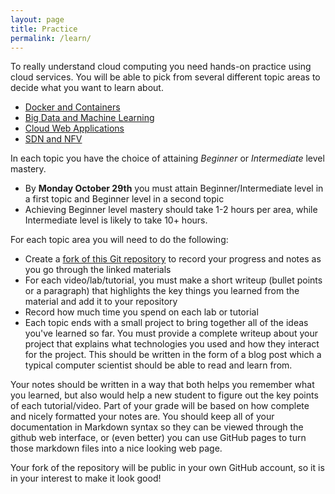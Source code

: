 ```yaml
---
layout: page
title: Practice
permalink: /learn/
---
```


To really understand cloud computing you need hands-on practice using cloud services. You will be able to pick from several different topic areas to decide what you want to learn about.

  - [Docker and Containers](/learn/docker/)
  - [Big Data and Machine Learning](/learn/bigdata/)
  - [Cloud Web Applications](/learn/web/)
  - [SDN and NFV](/learn/sdnfv/)

In each topic you have the choice of attaining *Beginner* or *Intermediate* level mastery.
 - By **Monday October 29th** you must attain Beginner/Intermediate level in a first topic and Beginner level in a second topic
 - Achieving Beginner level mastery should take 1-2 hours per area, while Intermediate level is likely to take 10+ hours.

For each topic area you will need to do the following:
  - Create a [fork of this Git repository](https://github.com/gwdistsys18/dist-sys-practice) to record your progress and notes as you go through the linked materials
  - For each video/lab/tutorial, you must make a short writeup (bullet points or a paragraph) that highlights the key things you learned from the material and add it to your repository
  - Record how much time you spend on each lab or tutorial
  - Each topic ends with a small project to bring together all of the ideas you've learned so far. You must provide a complete writeup about your project that explains what technologies you used and how they interact for the project. This should be written in the form of a blog post which a typical computer scientist should be able to read and learn from.

Your notes should be written in a way that both helps you remember what you learned, but also would help a new student to figure out the key points of each tutorial/video. Part of your grade will be based on how complete and nicely formatted your notes are. You should keep all of your documentation in Markdown syntax so they can be viewed through the github web interface, or (even better) you can use GitHub pages to turn those markdown files into a nice looking web page.

Your fork of the repository will be public in your own GitHub account, so it is in your interest to make it look good!

